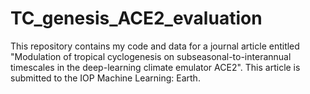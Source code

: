 # TC_genesis_ACE2_evaluation
This repository contains my code and data for a journal article entitled "Modulation of tropical cyclogenesis on subseasonal-to-interannual timescales in the deep-learning climate emulator ACE2". This article is submitted to the IOP Machine Learning: Earth. 
